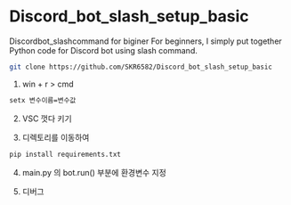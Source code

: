 # Discord_bot_slash_setup_basic
Discordbot_slashcommand for biginer
For beginners, I simply put together Python code for Discord bot using slash command.

```sh
git clone https://github.com/SKR6582/Discord_bot_slash_setup_basic
```


1. win + r > cmd 
```sh
setx 변수이름=변수값
```

2. VSC 껏다 키기

3. 디렉토리를 이동하여 
```sh
pip install requirements.txt
```

4. main.py 의 bot.run() 부분에 환경변수 지정

5. 디버그 
